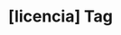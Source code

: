 ---
article_id: 0
description: List of articles under [licencia] tag.
image: http://huntingbears.com.ve/static/img/site/mstile-310x310.png
layout: tag
slug: licencia
title: '[licencia] Tag'
---